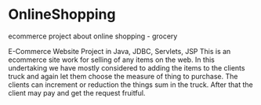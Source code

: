 # OnlineShopping
ecommerce project about online shopping - grocery

E-Commerce Website Project in Java, JDBC, Servlets, JSP
This is an ecommerce site work for selling of any items on the web. 
In this undertaking we have mostly considered to adding the items to the clients truck and again let them choose the measure of thing to purchase. 
The clients can increment or reduction the things sum in the truck.
After that the client may pay and get the request fruitful.
